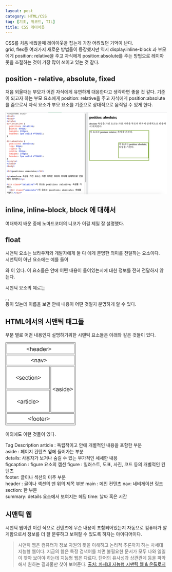 ```yaml
---
layout: post
category: HTML/CSS
tag: [기초, 위코드, TIL]
title: CSS 레이아웃
---
```


CSS를 처음 배웠을때 레이아웃을 잡는게 가장 어려웠던 기억이 난다.  
grid, flex등 여러가지 새로운 방법들이 등장했지만 역시 display:inline-block 과 부모에게 position: relative을 주고 자식에게 position:absolute를 주는 방법으로 레이아웃을 조절하는 것이 가장 많이 쓰이고 있는 것 같다.

## position - relative, absolute, fixed

처음 외울때는 부모가 어린 자식에게 유연하게 대응한다고 생각하면 좋을 것 같다.
기준이 되고자 하는 부모 요소에게 position: relative을 주고 자식에게 position:absolute를 줌으로서 자식 요소가 부모 요소를 기준으로 상대적으로 움직일 수 있게 한다. 

<img src="../public/img/position.png">

## inline, inline-block, block 에 대해서

여태까지 배운 중에 노마드코더의 니코가 이걸 제일 잘 설명했다.




## float


시맨틱 요소는 브라우저와 개발자에게 둘 다 에게 분명한 의미를 전달하는 요소이다.  
시맨틱이 아닌 요소에는 예를 들어 <div> 와 <span> 이 있다. 이 요소들은 안에 어떤 내용이 들어있는지에 대한 정보를 전혀 전달하지 않는다.  

시맨틱 요소의 예로는 <form>, <table>, <article> 등이 있는데 이름을 보면 안에 내용이 어떤 것일지 분명하게 알 수 있다.  

## HTML에서의 시맨틱 태그들

부분 별로 어떤 내용인지 설명하기위한 시맨틱 요소들은 아래와 같은 것들이 있다.

<img src= "../public/img/img_sem_elements.gif">

이외에도 이런 것들이 있다.

Tag	Description
article : 독립적이고 안에 개별적인 내용을 포함한 부분  
aside : 페이지 컨텐츠 옆에 들어가는 부분  
details: 사용자가 보거나 숨길 수 있는 부가적인 세세한 내용  	
figcaption : figure 요소의 캡션
figure : 일러스트, 도표, 사진, 코드 등의 개별적인 컨텐츠  
footer: 글이나 섹션의 미주 부분	
header : 글이나 섹션의 맨 위의 제목 부분
main :	메인 컨텐츠
nav: 네비게이션 링크 
section: 한 부분  
summary: details 요소에서 보여지는 헤딩
time: 날짜 혹은 시간  

## 시맨틱 웹

시맨틱 웹이란 이런 식으로 컨텐츠에 무슨 내용이 포함되어있는지 자동으로 컴퓨터가 알게함으로서 정보를 더 잘 분류하고 보여질 수 있도록 하자는 아이디어이다.  

> 시맨틱 웹은 컴퓨터가 정보 자원의 뜻을 이해하고 논리적 추론까지 하는 차세대 지능형 웹이다. 지금의 웹은 특정 검색어를 치면 불필요한 문서가 모두 나와 일일이 찾아 보아야 하는데 지능형 웹은 다르다. 단어의 유사성과 상관관계 등을 파악해서 원하는 결과물만 찾아 보여준다.
[출처: 차세대 지능형 시맨틱 웹 & 온톨로지](https://www.itfind.or.kr/WZIN/jugidong/1265/126503.htm#:~:text=%EC%8B%9C%EB%A7%A8%ED%8B%B1%20%EC%9B%B9%EC%9D%80%20%EC%BB%B4%ED%93%A8%ED%84%B0%EA%B0%80,%EC%9B%90%ED%95%98%EB%8A%94%20%EA%B2%B0%EA%B3%BC%EB%AC%BC%EB%A7%8C%20%EC%B0%BE%EC%95%84%20%EB%B3%B4%EC%97%AC%EC%A4%80%EB%8B%A4.)
